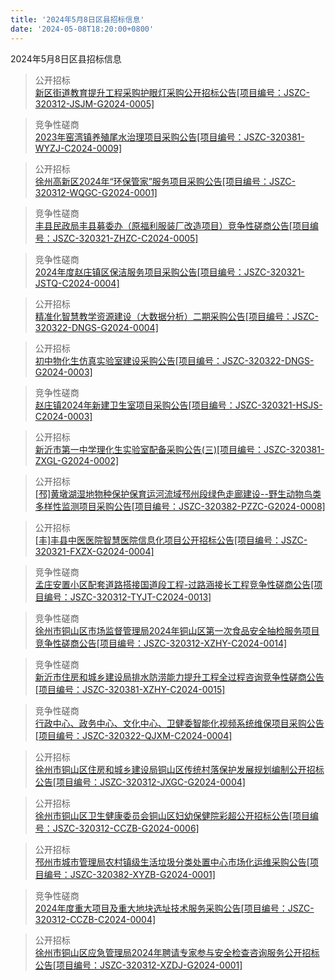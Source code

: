 ```yaml
---
title: '2024年5月8日区县招标信息'
date: '2024-05-08T18:20:00+0800'
---
```

2024年5月8日区县招标信息
<!--more-->
>公开招标<br>
>[新区街道教育提升工程采购护眼灯采购公开招标公告[项目编号：JSZC-320312-JSJM-G2024-0005]](http://czj.xz.gov.cn/Home/HomeDetails?type=0&articleid=50707f19-585d-47bf-9a78-11516e0f6928)

>竞争性磋商<br>
>[2023年窑湾镇养殖尾水治理项目采购公告[项目编号：JSZC-320381-WYZJ-C2024-0009]](http://czj.xz.gov.cn/Home/HomeDetails?type=0&articleid=bee2fa85-0f75-46e4-aa6b-89142a73ee8d)

>公开招标<br>
>[徐州高新区2024年“环保管家”服务项目采购公告[项目编号：JSZC-320312-WQGC-G2024-0001]](http://czj.xz.gov.cn/Home/HomeDetails?type=0&articleid=93b9cd26-1e4a-4893-b46e-e257dfa50629)

>竞争性磋商<br>
>[丰县民政局丰县募委办（原福利服装厂改造项目）竞争性磋商公告[项目编号：JSZC-320321-ZHZC-C2024-0005]](http://czj.xz.gov.cn/Home/HomeDetails?type=0&articleid=26eccb23-f34f-4773-86b6-46b21a8e6f7b)

>竞争性磋商<br>
>[2024年度赵庄镇区保洁服务项目采购公告[项目编号：JSZC-320321-JSTQ-C2024-0004]](http://czj.xz.gov.cn/Home/HomeDetails?type=0&articleid=76f1ce54-ae21-429a-9f0d-958e085a1309)

>公开招标<br>
>[精准化智慧教学资源建设（大数据分析）二期采购公告[项目编号：JSZC-320322-DNGS-G2024-0004]](http://czj.xz.gov.cn/Home/HomeDetails?type=0&articleid=63aba972-5d73-46d3-8c26-8b2ed27ba9e6)

>公开招标<br>
>[初中物化生仿真实验室建设采购公告[项目编号：JSZC-320322-DNGS-G2024-0003]](http://czj.xz.gov.cn/Home/HomeDetails?type=0&articleid=03223505-b8f5-4314-b47b-1ad7b3be1b8d)

>竞争性磋商<br>
>[赵庄镇2024年新建卫生室项目采购公告[项目编号：JSZC-320321-HSJS-C2024-0003]](http://czj.xz.gov.cn/Home/HomeDetails?type=0&articleid=0a641435-83f8-4ac8-8553-01c0a72e5bbc)

>公开招标<br>
>[新沂市第一中学理化生实验室配备采购公告(三)[项目编号：JSZC-320381-ZXGL-G2024-0002]](http://czj.xz.gov.cn/Home/HomeDetails?type=0&articleid=f0034d29-92a4-466e-b528-dc584c58b811)

>公开招标<br>
>[[邳]黄墩湖湿地物种保护保育运河流域邳州段绿色走廊建设--野生动物鸟类多样性监测项目采购公告[项目编号：JSZC-320382-PZZC-G2024-0008]](http://czj.xz.gov.cn/Home/HomeDetails?type=0&articleid=81b0157a-6628-4354-be92-cae4466991c1)

>公开招标<br>
>[[丰]丰县中医医院智慧医院信息化项目公开招标公告[项目编号：JSZC-320321-FXZX-G2024-0004]](http://czj.xz.gov.cn/Home/HomeDetails?type=0&articleid=7c92f94e-1f91-4527-ac02-28c7fd9e422a)

>竞争性磋商<br>
>[孟庄安置小区配套道路搭接国道段工程-过路涵接长工程竞争性磋商公告[项目编号：JSZC-320312-TYJT-C2024-0013]](http://czj.xz.gov.cn/Home/HomeDetails?type=0&articleid=50f6e1af-2f5c-41cd-a468-85b48de9f5c1)

>竞争性磋商<br>
>[徐州市铜山区市场监督管理局2024年铜山区第一次食品安全抽检服务项目竞争性磋商公告[项目编号：JSZC-320312-XZHY-C2024-0014]](http://czj.xz.gov.cn/Home/HomeDetails?type=0&articleid=54ed8549-0093-41e8-9790-3931df6885d4)

>竞争性磋商<br>
>[新沂市住房和城乡建设局排水防涝能力提升工程全过程咨询竞争性磋商公告[项目编号：JSZC-320381-XZHY-C2024-0015]](http://czj.xz.gov.cn/Home/HomeDetails?type=0&articleid=c5dd571c-5375-4450-aa3b-c16e47e4810d)

>竞争性磋商<br>
>[行政中心、政务中心、文化中心、卫健委智能化视频系统维保项目采购公告[项目编号：JSZC-320322-QJXM-C2024-0004]](http://czj.xz.gov.cn/Home/HomeDetails?type=0&articleid=8ccfbf29-6651-4b3f-8d62-59fe1d6660f7)

>公开招标<br>
>[徐州市铜山区住房和城乡建设局铜山区传统村落保护发展规划编制公开招标公告[项目编号：JSZC-320312-JXGC-G2024-0004]](http://czj.xz.gov.cn/Home/HomeDetails?type=0&articleid=fa63ef56-7c85-4c58-bfe8-0e78d3f40c07)

>公开招标<br>
>[徐州市铜山区卫生健康委员会铜山区妇幼保健院彩超公开招标公告[项目编号：JSZC-320312-CCZB-G2024-0006]](http://czj.xz.gov.cn/Home/HomeDetails?type=0&articleid=db1f59a7-99e7-4b8c-9478-128120641edc)

>公开招标<br>
>[邳州市城市管理局农村镇级生活垃圾分类处置中心市场化运维采购公告[项目编号：JSZC-320382-XYZB-G2024-0001]](http://czj.xz.gov.cn/Home/HomeDetails?type=0&articleid=280694ab-ba03-4ef4-88fe-14447b9676da)

>竞争性磋商<br>
>[2024年度重大项目及重大地块选址技术服务采购公告[项目编号：JSZC-320312-CCZB-C2024-0004]](http://czj.xz.gov.cn/Home/HomeDetails?type=0&articleid=a9a815de-466f-4251-b249-e4a6ae0ac438)

>公开招标<br>
>[徐州市铜山区应急管理局2024年聘请专家参与安全检查咨询服务公开招标公告[项目编号：JSZC-320312-XZDJ-G2024-0001]](http://czj.xz.gov.cn/Home/HomeDetails?type=0&articleid=f993afe9-7bdb-4d5b-a0b0-9d54a4e19489)

